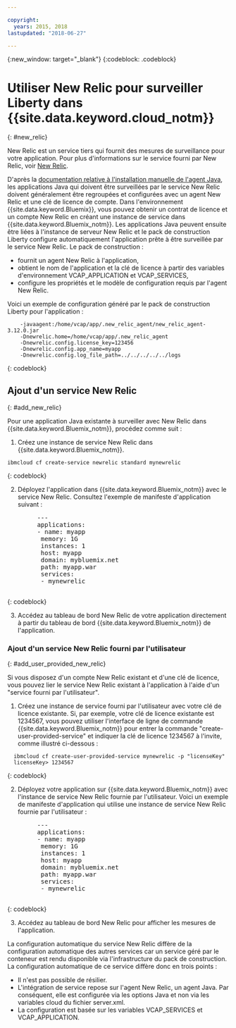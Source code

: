 ```yaml
---

copyright:
  years: 2015, 2018
lastupdated: "2018-06-27"

---
```


{:new_window: target="_blank"}
{:codeblock: .codeblock}

# Utiliser New Relic pour surveiller Liberty dans {{site.data.keyword.cloud_notm}}
{: #new_relic}

New Relic est un service tiers qui fournit des mesures de surveillance pour votre application. Pour plus d'informations sur le service fourni par New Relic, voir [New Relic](http://newrelic.com/java).

D'après la [documentation relative à l'installation manuelle de l'agent Java](https://docs.newrelic.com/docs/agents/java-agent/installation/java-agent-manual-installation), les applications Java qui doivent être surveillées par le service New Relic doivent généralement être regroupées et configurées avec un agent New Relic et une clé de licence de compte. Dans l'environnement {{site.data.keyword.Bluemix}}, vous pouvez obtenir un contrat de licence et un compte New Relic en créant une instance de service dans {{site.data.keyword.Bluemix_notm}}. Les applications Java peuvent ensuite être liées à l'instance de serveur New Relic et le pack de construction Liberty configure automatiquement l'application prête à être surveillée par le service New Relic.
Le pack de construction :

* fournit un agent New Relic à l'application,
* obtient le nom de l'application et la clé de licence à partir des variables d'environnement VCAP_APPLICATION et VCAP_SERVICES,
* configure les propriétés et le modèle de configuration requis par l'agent New Relic.

Voici un exemple de configuration généré par le pack de construction Liberty pour l'application :

```
    -javaagent:/home/vcap/app/.new_relic_agent/new_relic_agent-3.12.0.jar
    -Dnewrelic.home=/home/vcap/app/.new_relic_agent
    -Dnewrelic.config.license_key=123456
    -Dnewrelic.config.app_name=myapp
    -Dnewrelic.config.log_file_path=../../../../../logs
```
{: codeblock}

## Ajout d'un service New Relic
{: #add_new_relic}

Pour une application Java existante à surveiller avec New Relic dans {{site.data.keyword.Bluemix_notm}}, procédez comme suit :
1. Créez une instance de service New Relic dans {{site.data.keyword.Bluemix_notm}}.

  ```
  ibmcloud cf create-service newrelic standard mynewrelic
  ```
  {: codeblock}

2. Déployez l'application dans {{site.data.keyword.Bluemix_notm}} avec le service New Relic.  Consultez l'exemple de manifeste d'application suivant :

  <pre>
        &dash;&dash;&dash;
        applications:
        - name: myapp
         memory: 1G
         instances: 1
         host: myapp
         domain: mybluemix.net
         path: myapp.war
         services:
         - mynewrelic
  </pre>
  {: codeblock}

3. Accédez au tableau de bord New Relic de votre application directement à partir du tableau de bord {{site.data.keyword.Bluemix_notm}} de l'application.

### Ajout d'un service New Relic fourni par l'utilisateur
{: #add_user_provided_new_relic}

Si vous disposez d'un compte New Relic existant et d'une clé de licence, vous pouvez lier le service New Relic existant à l'application à l'aide d'un "service fourni par l'utilisateur".

1. Créez une instance de service fourni par l'utilisateur avec votre clé de licence existante.  Si, par exemple, votre clé de licence existante est 1234567, vous pouvez utiliser l'interface de ligne de commande {{site.data.keyword.Bluemix_notm}} pour entrer la commande "create-user-provided-service" et indiquer la clé de licence 1234567 à l'invite, comme illustré ci-dessous :

  ```
    ibmcloud cf create-user-provided-service mynewrelic -p "licenseKey"
    licenseKey> 1234567
  ```
  {: codeblock}

2. Déployez votre application sur {{site.data.keyword.Bluemix_notm}} avec l'instance de service New Relic fournie par l'utilisateur.  Voici un exemple de manifeste d'application qui utilise une instance de service New Relic fournie par l'utilisateur :
  <pre>
        &dash;&dash;&dash;
        applications:
        - name: myapp
         memory: 1G
         instances: 1
         host: myapp
         domain: mybluemix.net
         path: myapp.war
         services:
         - mynewrelic
  </pre>
  {: codeblock}

3. Accédez au tableau de bord New Relic pour afficher les mesures de l'application.

La configuration automatique du service New Relic diffère de la configuration automatique des autres services car un service géré par le conteneur est rendu disponible via l'infrastructure du pack de construction.  La configuration automatique de ce service diffère donc en trois points :
* Il n'est pas possible de résilier.
* L'intégration de service repose sur l'agent New Relic, un agent Java. Par conséquent, elle est configurée via les options Java et non via les variables cloud du fichier server.xml.
* La configuration est basée sur les variables VCAP_SERVICES et VCAP_APPLICATION.
